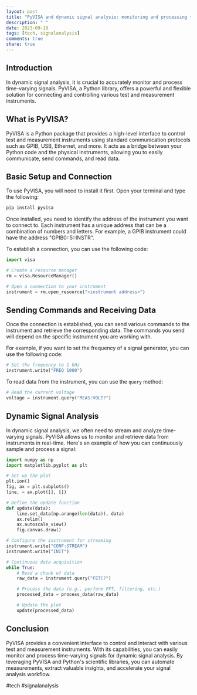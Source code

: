 ```yaml
---
layout: post
title: "PyVISA and dynamic signal analysis: monitoring and processing time-varying signals"
description: " "
date: 2023-09-18
tags: [tech, signalanalysis]
comments: true
share: true
---
```


## Introduction
In dynamic signal analysis, it is crucial to accurately monitor and process time-varying signals. PyVISA, a Python library, offers a powerful and flexible solution for connecting and controlling various test and measurement instruments.

## What is PyVISA?
PyVISA is a Python package that provides a high-level interface to control test and measurement instruments using standard communication protocols such as GPIB, USB, Ethernet, and more. It acts as a bridge between your Python code and the physical instruments, allowing you to easily communicate, send commands, and read data.

## Basic Setup and Connection
To use PyVISA, you will need to install it first. Open your terminal and type the following:

```python
pip install pyvisa
```

Once installed, you need to identify the address of the instrument you want to connect to. Each instrument has a unique address that can be a combination of numbers and letters. For example, a GPIB instrument could have the address "GPIB0::5::INSTR".

To establish a connection, you can use the following code:

```python
import visa

# Create a resource manager
rm = visa.ResourceManager()

# Open a connection to your instrument
instrument = rm.open_resource("<instrument address>")
```

## Sending Commands and Receiving Data
Once the connection is established, you can send various commands to the instrument and retrieve the corresponding data. The commands you send will depend on the specific instrument you are working with.

For example, if you want to set the frequency of a signal generator, you can use the following code:

```python
# Set the frequency to 1 kHz
instrument.write("FREQ 1000")
```

To read data from the instrument, you can use the `query` method:

```python
# Read the current voltage
voltage = instrument.query("MEAS:VOLT?")
```

## Dynamic Signal Analysis
In dynamic signal analysis, we often need to stream and analyze time-varying signals. PyVISA allows us to monitor and retrieve data from instruments in real-time. Here's an example of how you can continuously sample and process a signal:

```python
import numpy as np
import matplotlib.pyplot as plt

# Set up the plot
plt.ion()
fig, ax = plt.subplots()
line, = ax.plot([], [])

# Define the update function
def update(data):
    line.set_data(np.arange(len(data)), data)
    ax.relim()
    ax.autoscale_view()
    fig.canvas.draw()

# Configure the instrument for streaming
instrument.write("CONF:STREAM")
instrument.write("INIT")

# Continuous data acquisition
while True:
    # Read a chunk of data
    raw_data = instrument.query("FETC?")

    # Process the data (e.g., perform FFT, filtering, etc.)
    processed_data = process_data(raw_data)

    # Update the plot
    update(processed_data)
```

## Conclusion
PyVISA provides a convenient interface to control and interact with various test and measurement instruments. With its capabilities, you can easily monitor and process time-varying signals for dynamic signal analysis. By leveraging PyVISA and Python's scientific libraries, you can automate measurements, extract valuable insights, and accelerate your signal analysis workflow.

#tech #signalanalysis